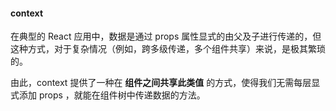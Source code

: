 #### context

在典型的 React 应用中，数据是通过 props 属性显式的由父及子进行传递的，但这种方式，对于复杂情况（例如，跨多级传递，多个组件共享）来说，是极其繁琐的。

由此，context 提供了一种在 **组件之间共享此类值** 的方式，使得我们无需每层显式添加 props ，就能在组件树中传递数据的方法。

